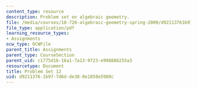 ```yaml
---
content_type: resource
description: Problem set on algebraic geometry.
file: /media/courses/18-726-algebraic-geometry-spring-2009/d92113761b977d6dde380e1858e5980c_MIT18_726s09_pset12.pdf
file_type: application/pdf
learning_resource_types:
- Assignments
ocw_type: OCWFile
parent_title: Assignments
parent_type: CourseSection
parent_uid: c1775d16-16a1-7a13-9723-e998886255a3
resourcetype: Document
title: Problem Set 12
uid: d9211376-1b97-7d6d-de38-0e1858e5980c
---
```

